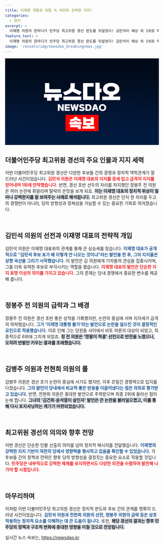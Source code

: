 ```yaml
---
title: 이재명 개딸과 막말 속 여전히 강력한 지지!
categories:
  - 정치
excerpt: >
  이재명 의원의 한마디가 민주당 최고위원 경선 판도를 뒤엎었다! 김민석이 예상 외 1위로 떠오른 반면, 정봉주 전 의원은 명팔이 논란 속에 6위로 탈락. 전현희 전 의원은 살인자 발언 후 2위로 급부상! 경선 결과의 이면을 밝힌다. 클릭 유도!
feature_text: >
  이재명 의원의 한마디가 민주당 최고위원 경선 판도를 뒤엎었다! 김민석이 예상 외 1위로 떠오른 반면, 정봉주 전 의원은 명팔이 논란 속에 6위로 탈락. 전현희 전 의원은 살인자 발언 후 2위로 급부상! 경선 결과의 이면을 밝힌다. 클릭 유도!
image: '/assets/img/newsdao_breakingnews.jpg'
---
```


<p><img src="/assets/img/newsdao_breakingnews.jpg" alt="koreaapp 속보" /></p>

<h2 data-ke-size="size26">더불어민주당 최고위원 경선의 주요 인물과 지지 세력</h2>

<p data-ke-size="size16">이번 더불어민주당 최고위원 경선은 다양한 후보들 간의 경쟁과 정치적 역학관계가 잘 드러난 사건이었습니다. <b><span style="color: #ee2323;">김민석 의원은 이재명 대표의 지지를 등에 업고 급격히 지지를 얻어내며 1위에 안착했습니다.</span></b> 반면, 경선 초반 선두의 자리를 차지했던 정봉주 전 의원은 여러 논란에 휘말리며 탈락의 쓴맛을 보게 되죠. <b><span style="background-color: #21538527;">이는 이재명 대표의 정치적 위상이 얼마나 강력한지를 잘 보여주는 사례로 해석됩니다.</span></b> 최고위원 경선은 단지 한 자리를 두고의 경쟁만이 아니라, 당의 방향성과 정체성을 가늠할 수 있는 중요한 기회로 여겨졌습니다.</p>

<p data-ke-size="size16">&nbsp;</p>

<h2 data-ke-size="size26">김민석 의원의 선전과 이재명 대표의 전략적 개입</h2>

<p data-ke-size="size16">김민석 의원은 이재명 대표와의 관계를 통해 큰 상승세를 탔습니다. <b><span style="color: #1a5490;">이재명 대표가 공개적으로 “김민석 후보 표가 왜 이렇게 안 나오는 것이냐”라는 발언을 한 후, 그의 지지율은 상향 곡선을 그리기 시작했습니다.</span></b> 이 발언은 김 의원에게 기자들의 관심을 집중시키며, 그를 더욱 유력한 후보로 부각시키는 역할을 했습니다. <b><span style="color: #ee2323;">이재명 대표의 발언은 단순한 지지 표명 이상의 의미를 가지고 있습니다.</span></b> 그의 존재는 당내 경쟁에서 중요한 변수를 제공해 줍니다.</p>

<p data-ke-size="size16">&nbsp;</p>

<h2 data-ke-size="size26">정봉주 전 의원의 급락과 그 배경</h2>

<p data-ke-size="size16">정봉주 전 의원은 경선 초반 좋은 성적을 기록했지만, 논란의 중심에 서며 지지세가 급격히 하락했습니다. <b><span style="color: #1a5490;">그가 ‘이재명 대통령 불가’라는 발언으로 논란을 일으킨 것이 결정적인 요인으로 작용했습니다.</span></b> 이로 인해 그는 당원들 사이에서 비토 여론의 대상이 되었고, 최종적으로 6위에 그치게 되었죠. <b><span style="background-color: #21538527;">정 전 의원은 '명팔이 척결' 선언으로 반전을 노렸으나, 오히려 반발만 키우는 결과를 초래했습니다.</span></b></p>

<p data-ke-size="size16">&nbsp;</p>

<h2 data-ke-size="size26">김병주 의원과 전현희 의원의 롤</h2>

<p data-ke-size="size16">김병주 의원은 경선 초기 논란의 중심에 서기도 했지만, 이후 끈질긴 경쟁력으로 입지를 다졌습니다. <b><span style="color: #1a5490;">그의 발언이 당내에서 비교적 좋은 반응을 이끌어냈다는 점은 의외로 평가받고 있습니다.</span></b> 반면, 전현희 의원은 중대한 발언으로 주목받으며 최종 2위에 올라선 점이 눈에 띕니다. <b><span style="background-color: #21538527;">그녀의 '김건희·윤석열이 살인자' 발언은 큰 논란을 불러일으켰고, 이를 통해 다시 포지셔닝하는 계기가 마련되었습니다.</span></b></p>

<p data-ke-size="size16">&nbsp;</p>

<h2 data-ke-size="size26">최고위원 경선의 의의와 향후 전망</h2>

<p data-ke-size="size16">이번 경선은 단순한 인물 선출의 의미를 넘어 정치적 메시지를 전달했습니다. <b><span style="color: #1a5490;">이재명의 강력한 지지 기반이 여전히 당에서 영향력을 행사하고 있음을 확인할 수 있었습니다.</span></b> 각 후보들 간의 정책과 전략은 향후 당의 방향성을 결정짓는 중요한 요소로 작용할 것입니다. <b><span style="color: #ee2323;">민주당은 내부적으로 강력한 체제를 유지하면서도 다양한 의견을 수렴하여 발전해 나가야 할 시점입니다.</span></b></p>

<p data-ke-size="size16">&nbsp;</p>

<h2 data-ke-size="size26">마무리하며</h2>

<p data-ke-size="size16">이처럼 이번 더불어민주당 최고의원 경선은 정치적 판도와 후보 간의 관계를 명확히 드러낸 사건이었습니다. <b><span style="color: #1a5490;">김민석 의원과 전현희 의원의 선전, 정봉주 의원의 급락 등은 상호작용하는 정치적 요소를 이해하는 데 큰 도움이 됩니다.</span></b> 또한, <b><span style="background-color: #21538527;">해당 경선의 결과는 향후 민주당의 정책과 구조적 변화에 중대한 영향을 미칠 것으로 전망됩니다.</span></b></p>
실시간 뉴스 속보는, <a href="https://newsdao.kr" rel="dofollow">https://newsdao.kr</a>


